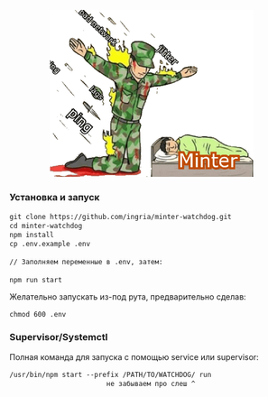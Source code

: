 <p align="center">
    <img src="./watchdog.png" alt="Explanation of work">
</p>

### Установка и запуск
```
git clone https://github.com/ingria/minter-watchdog.git
cd minter-watchdog
npm install
cp .env.example .env

// Заполняем переменные в .env, затем:

npm run start
```

Желательно запускать из-под рута, предварительно сделав:

```
chmod 600 .env
```

### Supervisor/Systemctl
Полная команда для запуска с помощью service или supervisor:

```
/usr/bin/npm start --prefix /PATH/TO/WATCHDOG/ run
                        не забываем про слеш ^
```

